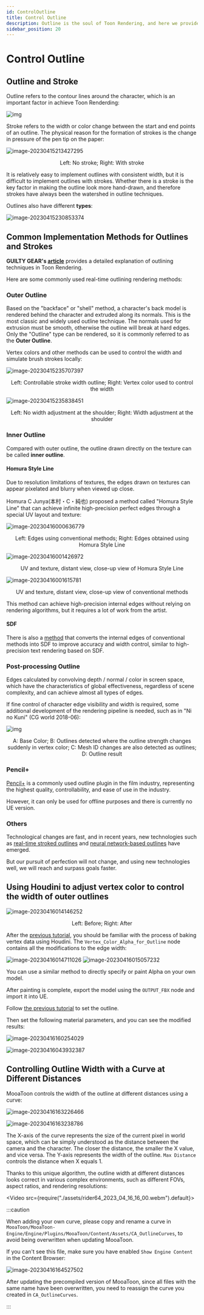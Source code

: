 ```yaml
---
id: ControlOutline
title: Control Outline
description: Outline is the soul of Toon Rendering, and here we provide a series of techniques for precise control of character outlines.
sidebar_position: 20
---
```


# Control Outline

## Outline and Stroke

Outline refers to the contour lines around the character, which is an important factor in achieve Toon Renderding:

![img](./assets/UnityChang_Line.png)

Stroke refers to the width or color change between the start and end points of an outline. The physical reason for the formation of strokes is the change in pressure of the pen tip on the paper:

![image-20230415213427295](./assets/image-20230415213427295.png)<center>Left: No stroke; Right: With stroke</center>

It is relatively easy to implement outlines with consistent width, but it is difficult to implement outlines with strokes. Whether there is a stroke is the key factor in making the outline look more hand-drawn, and therefore strokes have always been the watershed in outline techniques.

Outlines also have different **types**:

![image-20230415230853374](./assets/image-20230415230853374.png)

## Common Implementation Methods for Outlines and Strokes

**GUILTY GEAR's [article](https://www.4gamer.net/games/216/G021678/20140703095/index_2.html)** provides a detailed explanation of outlining techniques in Toon Rendering.

Here are some commonly used real-time outlining rendering methods:

### Outer Outline

Based on the "backface" or "shell" method, a character's back model is rendered behind the character and extruded along its normals. This is the most classic and widely used outline technique. The normals used for extrusion must be smooth, otherwise the outline will break at hard edges. Only the "Outline" type can be rendered, so it is commonly referred to as the **Outer Outline**.

Vertex colors and other methods can be used to control the width and simulate brush strokes locally:

![image-20230415235707397](./assets/image-20230415235707397.png)<center>Left: Controllable stroke width outline; Right: Vertex color used to control the width</center>

![image-20230415235838451](./assets/image-20230415235838451.png)<center>Left: No width adjustment at the shoulder; Right: Width adjustment at the shoulder</center>

### Inner Outline

Compared with outer outline, the outline drawn directly on the texture can be called **inner outline**.

#### Homura Style Line

Due to resolution limitations of textures, the edges drawn on textures can appear pixelated and blurry when viewed up close.

Homura C Junya(本村・C・純也) proposed a method called "Homura Style Line" that can achieve infinite high-precision perfect edges through a special UV layout and texture:

![image-20230416000636779](./assets/image-20230416000636779.png)<center>Left: Edges using conventional methods; Right: Edges obtained using Homura Style Line</center>

![image-20230416001426972](./assets/image-20230416001426972.png)<center>UV and texture, distant view, close-up view of Homura Style Line</center>

![image-20230416001615781](./assets/image-20230416001615781.png)<center>UV and texture, distant view, close-up view of conventional methods</center>

This method can achieve high-precision internal edges without relying on rendering algorithms, but it requires a lot of work from the artist.

#### SDF

There is also a [method](https://zhuanlan.zhihu.com/p/113190695) that converts the internal edges of conventional methods into SDF to improve accuracy and width control, similar to high-precision text rendering based on SDF.

### Post-processing Outline

Edges calculated by convolving depth / normal / color in screen space, which have the characteristics of global effectiveness, regardless of scene complexity, and can achieve almost all types of edges.

If fine control of character edge visibility and width is required, some additional development of the rendering pipeline is needed, such as in "Ni no Kuni" (CG world 2018-06):

![img](./assets/800.png)<center>A: Base Color; B: Outlines detected where the outline strength changes suddenly in vertex color; C: Mesh ID changes are also detected as outlines; D: Outline result</center>

### Pencil+

[Pencil+](https://www.psoft.co.jp/jp/product/pencil/unity/) is a commonly used outline plugin in the film industry, representing the highest quality, controllability, and ease of use in the industry.

However, it can only be used for offline purposes and there is currently no UE version.

### Others

Technological changes are fast, and in recent years, new technologies such as [real-time stroked outlines](https://github.com/JiangWZW/Realtime-GPU-Contour-Curves-from-3D-Mesh) and [neural network-based outlines](https://github.com/DifanLiu/NeuralStrokes) have emerged.

But our pursuit of perfection will not change, and using new technologies well, we will reach and surpass goals faster.



## Using Houdini to adjust vertex color to control the width of outer outlines

![image-20230416014146252](./assets/image-20230416014146252.png)<center>Left: Before; Right: After</center>

After the [previous tutorial](/docs/Tutorial/AddAdvancedRenderingFeaturesToCharacters/ControlTheShapeOfShadows#transferring-custom-normals-using-houdini), you should be familiar with the process of baking vertex data using Houdini. The `Vertex_Color_Alpha_for_Outline` node contains all the modifications to the edge width:

![image-20230416014711026](./assets/image-20230416014711026.png)
![image-20230416015057232](./assets/image-20230416015057232.png)

You can use a similar method to directly specify or paint Alpha on your own model.

After painting is complete, export the model using the `OUTPUT_FBX` node and import it into UE.

Follow [the previous tutorial](/docs/Tutorial/ImportANewCharacterAndSetupTheBasicMaterial#outline-settings) to set the outline.

Then set the following material parameters, and you can see the modified results:

![image-20230416160254029](./assets/image-20230416160254029.png)

![image-20230416043932387](./assets/image-20230416043932387.png)

## Controlling Outline Width with a Curve at Different Distances

MooaToon controls the width of the outline at different distances using a curve:

![image-20230416163226466](./assets/image-20230416163226466.png)

![image-20230416163238786](./assets/image-20230416163238786.png)

The X-axis of the curve represents the size of the current pixel in world space, which can be simply understood as the distance between the camera and the character. The closer the distance, the smaller the X value, and vice versa. The Y-axis represents the width of the outline. `Max Distance` controls the distance when X equals 1.

Thanks to this unique algorithm, the outline width at different distances looks correct in various complex environments, such as different FOVs, aspect ratios, and rendering resolutions:

<Video src={require("./assets/rider64_2023_04_16_16_00.webm").default}></Video>

:::caution

When adding your own curve, please copy and rename a curve in `MooaToon/MooaToon-Engine/Engine/Plugins/MooaToon/Content/Assets/CA_OutlineCurves`, to avoid being overwritten when updating MooaToon.

If you can't see this file, make sure you have enabled `Show Engine Content` in the Content Browser:

![image-20230416164527502](./assets/image-20230416164527502.png)

After updating the precompiled version of MooaToon, since all files with the same name have been overwritten, you need to reassign the curve you created in `CA_OutlineCurves`.

:::

